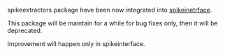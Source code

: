 spikeextractors package have been now integrated into [spikeinetrface](https://github.com/SpikeInterface/spikeinterface).

This package will be maintain for a while for bug fixes only, then it will be deprecated.

Improvement will happen only in spikeinterface.
